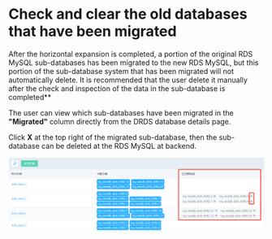 # Check and clear the old databases that have been migrated

After the horizontal expansion is completed, a portion of the original RDS MySQL sub-databases has been migrated to the new RDS MySQL, but this portion of the sub-database system that has been migrated will not automatically delete.
It is recommended that the user delete it manually after the check and inspection of the data in the sub-database is completed** 

The user can view which sub-databases have been migrated in the **"Migrated"** column directly from the DRDS database details page.

Click **X** at the top right of the migrated sub-database, then the sub-database can be deleted at the RDS MySQL at backend.

![删除分库1](../../../../../../image/DRDS/drop-migrated-databases-1.png)

